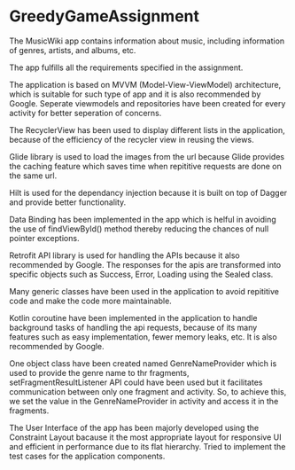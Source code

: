 # GreedyGameAssignment
The MusicWiki app contains information about music, including information of genres, artists, and albums, etc.

The app fulfills all the requirements specified in the assignment.

The application is based on MVVM (Model-View-ViewModel) architecture, which is suitable for such type of app and it is also recommended by Google.
Seperate viewmodels and repositories have been created for every activity for better seperation of concerns.

The RecyclerView has been used to display different lists in the application, because of the efficiency of the recycler view in reusing the views.

Glide library is used to load the images from the url because Glide provides the caching feature which saves time when repititive requests are done on the same url.

Hilt is used for the dependancy injection because it is built on top of Dagger and provide better functionality.

Data Binding has been implemented in the app which is helful in avoiding the use of findViewById() method thereby reducing the chances of null pointer exceptions.

Retrofit API library is used for handling the APIs because it also recommended by Google.
The responses for the apis are transformed into specific objects such as Success, Error, Loading using the Sealed class.

Many generic classes have been used in the application to avoid repititive code and make the code more maintainable.

Kotlin coroutine have been implemented in the application to handle background tasks of handling the api requests, because of its many features such as easy implementation, fewer memory leaks, etc. It is also recommended by Google.

One object class have been created named GenreNameProvider which is used to provide the genre name to thr fragments, setFragmentResultListener API could have been used but it facilitates communication between only one fragment and activity.
So, to achieve this, we set the value in the GenreNameProvider in activity and access it in the fragments.

The User Interface of the app has been majorly developed using the Constraint Layout bacause it the most appropriate layout for responsive UI and efficient in performance due to its flat hierarchy.
Tried to implement the test cases for the application components.

